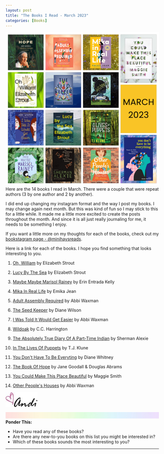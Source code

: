 ```yaml
---
layout: post
title: "The Books I Read - March 2023"
categories: [Books]
---
```

![books](/images/March2023Books.JPG)
Here are the 14 books I read in March. There were a couple that were repeat authors (3 by one author and 2 by another).

I did end up changing my instagram format and the way I post my books. I may change again next month. But this was kind of fun so I may stick to this for a little while. It made me a little more excited to create the posts throughout the month. And since it is all just really journaling for me, it needs to be something I enjoy. 

If you want a little more on my thoughts for each of the books, check out my [bookstagram page - @minihaysreads](http://instagram.com/minihaysreads). 

Here is a link for each of the books. I hope you find something that looks interesting to you. 

1. [Oh, William](https://www.amazon.com/Oh-William-Novel-Elizabeth-Strout/dp/0812989449/ref=monarch_sidesheet) by Elizabeth Strout

2. [Lucy By The Sea](https://www.amazon.com/Lucy-Sea-Novel-Elizabeth-Strout/dp/0593446062/ref=monarch_sidesheet) by Elizabeth Strout

3. [Maybe Maybe Marisol Rainey](https://www.amazon.com/Maybe-Marisol-Rainey/dp/0062970437/ref=monarch_sidesheet) by Erin Entrada Kelly

4. [Mika In Real Life](https://www.amazon.com/Mika-Real-Life-Emiko-Jean/dp/0063242060/ref=monarch_sidesheet) by Emika Jean

5. [Adult Assembly Required](https://www.amazon.com/Adult-Assembly-Required-Abbi-Waxman/dp/059319876X/ref=monarch_sidesheet) by Abbi Waxman

6. [The Seed Keeper](https://www.amazon.com/Seed-Keeper-Novel-Diane-Wilson/dp/1571311378/ref=monarch_sidesheet) by Diane Wilson

7. [I Was Told It Would Get Easier](https://www.amazon.com/Was-Told-Would-Get-Easier/dp/0451491890/ref=monarch_sidesheet) by Abbi Waxman

8. [Wildoak](https://www.amazon.com/Wildoak-C-Harrington/dp/1338803867/ref=monarch_sidesheet) by C.C. Harrington

9. [The Absolutely True Diary Of A Part-Time Indian](https://www.amazon.com/Absolutely-True-Diary-Part-Time-Indian/dp/0316013692/ref=monarch_sidesheet) by Sherman Alexie

10. [In The Lives Of Puppets](https://www.amazon.com/Lives-Puppets-TJ-Klune/dp/125021744X/ref=monarch_sidesheet) by T.J. Klune

11. [You Don't Have To Be Everyting](https://www.amazon.com/You-Dont-Have-Everything-Themselves/dp/1523510994/ref=monarch_sidesheet) by Diane Whitney

12. [The Book Of Hope](https://www.amazon.com/Book-Hope-Goodall-Jane-Abram/dp/0241479460/ref=monarch_sidesheet) by Jane Goodall & Douglas Abrams

13. [You Could Make This Place Beautiful](https://www.amazon.com/Could-Make-This-Place-Beautiful/dp/1982185856/ref=monarch_sidesheet) by Maggie Smith

14. [Other People's Houses](https://www.amazon.com/Other-Peoples-Houses-Abbi-Waxman/dp/0399587926/ref=monarch_sidesheet) by Abbi Waxman

![Andi](/images/andi.jpg)

![header](/images/SkinnyRainbow.jpg)
**Ponder This:**
- Have you read any of these books?
- Are there any new-to-you books on this list you might be interested in?
- Which of these books sounds the most interesting to you?

----